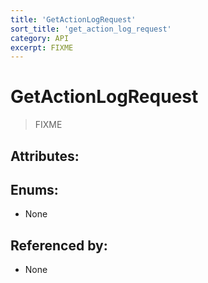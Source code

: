 ```yaml
---
title: 'GetActionLogRequest'
sort_title: 'get_action_log_request'
category: API
excerpt: FIXME
---
```


# GetActionLogRequest

> FIXME

## Attributes:


## Enums:

- None

## Referenced by:

- None
